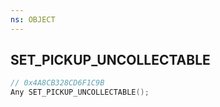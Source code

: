 ```yaml
---
ns: OBJECT
---
```

## SET_PICKUP_UNCOLLECTABLE

```c
// 0x4A8CB328CD6F1C9B
Any SET_PICKUP_UNCOLLECTABLE();
```

